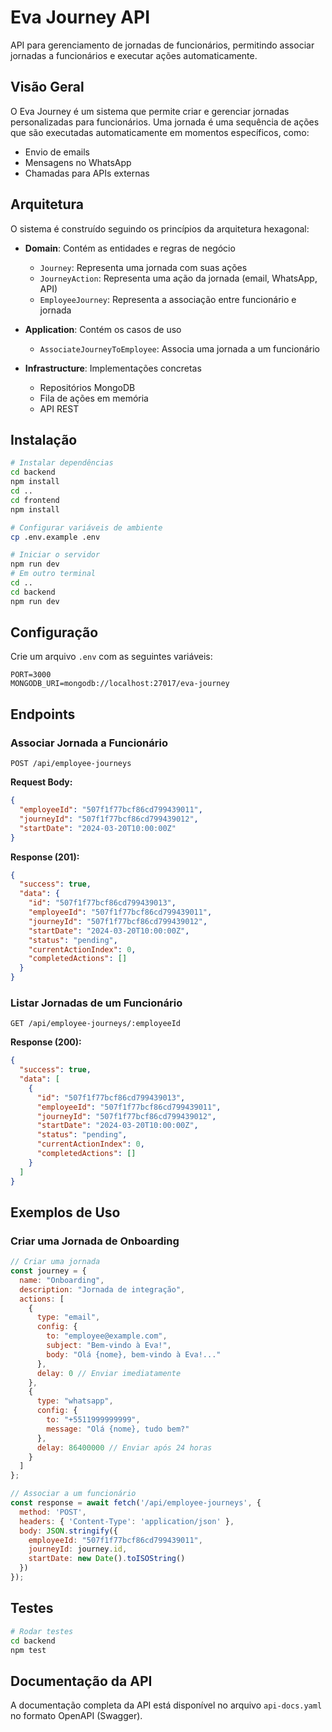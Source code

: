 # Eva Journey API

API para gerenciamento de jornadas de funcionários, permitindo associar jornadas a funcionários e executar ações automaticamente.

## Visão Geral

O Eva Journey é um sistema que permite criar e gerenciar jornadas personalizadas para funcionários. Uma jornada é uma sequência de ações que são executadas automaticamente em momentos específicos, como:

- Envio de emails
- Mensagens no WhatsApp
- Chamadas para APIs externas

## Arquitetura

O sistema é construído seguindo os princípios da arquitetura hexagonal:

- **Domain**: Contém as entidades e regras de negócio
  - `Journey`: Representa uma jornada com suas ações
  - `JourneyAction`: Representa uma ação da jornada (email, WhatsApp, API)
  - `EmployeeJourney`: Representa a associação entre funcionário e jornada

- **Application**: Contém os casos de uso
  - `AssociateJourneyToEmployee`: Associa uma jornada a um funcionário

- **Infrastructure**: Implementações concretas
  - Repositórios MongoDB
  - Fila de ações em memória
  - API REST

## Instalação

```bash
# Instalar dependências
cd backend
npm install
cd ..
cd frontend
npm install

# Configurar variáveis de ambiente
cp .env.example .env

# Iniciar o servidor
npm run dev
# Em outro terminal
cd ..
cd backend
npm run dev
```

## Configuração

Crie um arquivo `.env` com as seguintes variáveis:

```env
PORT=3000
MONGODB_URI=mongodb://localhost:27017/eva-journey
```

## Endpoints

### Associar Jornada a Funcionário

```http
POST /api/employee-journeys
```

**Request Body:**
```json
{
  "employeeId": "507f1f77bcf86cd799439011",
  "journeyId": "507f1f77bcf86cd799439012",
  "startDate": "2024-03-20T10:00:00Z"
}
```

**Response (201):**
```json
{
  "success": true,
  "data": {
    "id": "507f1f77bcf86cd799439013",
    "employeeId": "507f1f77bcf86cd799439011",
    "journeyId": "507f1f77bcf86cd799439012",
    "startDate": "2024-03-20T10:00:00Z",
    "status": "pending",
    "currentActionIndex": 0,
    "completedActions": []
  }
}
```

### Listar Jornadas de um Funcionário

```http
GET /api/employee-journeys/:employeeId
```

**Response (200):**
```json
{
  "success": true,
  "data": [
    {
      "id": "507f1f77bcf86cd799439013",
      "employeeId": "507f1f77bcf86cd799439011",
      "journeyId": "507f1f77bcf86cd799439012",
      "startDate": "2024-03-20T10:00:00Z",
      "status": "pending",
      "currentActionIndex": 0,
      "completedActions": []
    }
  ]
}
```

## Exemplos de Uso

### Criar uma Jornada de Onboarding

```javascript
// Criar uma jornada
const journey = {
  name: "Onboarding",
  description: "Jornada de integração",
  actions: [
    {
      type: "email",
      config: {
        to: "employee@example.com",
        subject: "Bem-vindo à Eva!",
        body: "Olá {nome}, bem-vindo à Eva!..."
      },
      delay: 0 // Enviar imediatamente
    },
    {
      type: "whatsapp",
      config: {
        to: "+5511999999999",
        message: "Olá {nome}, tudo bem?"
      },
      delay: 86400000 // Enviar após 24 horas
    }
  ]
};

// Associar a um funcionário
const response = await fetch('/api/employee-journeys', {
  method: 'POST',
  headers: { 'Content-Type': 'application/json' },
  body: JSON.stringify({
    employeeId: "507f1f77bcf86cd799439011",
    journeyId: journey.id,
    startDate: new Date().toISOString()
  })
});
```

## Testes

```bash
# Rodar testes
cd backend
npm test

```

## Documentação da API

A documentação completa da API está disponível no arquivo `api-docs.yaml` no formato OpenAPI (Swagger). 
